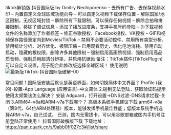 tiktok解锁版,抖音国际版
by Dmitry Nechiporenko
– 去所有广告、去保存视频水印
– 内置自定义全球区域功能向导
– 可以自定义视频下载保存位置
– 解除国家/地区限制，无视区域封锁
– 解除所有下载限制，可以保存任何视频
– 解除合拍和拼接限制，移除了调试信息
– 添加了播放进度条，支持手机号码登陆
– 为下载视频文件的名称添加了作者标签
– 修正谷歌授权、Facebook授权、VK授权
– GIF和视频保存路径重定向到Movies/TikTok
– 禁用不必要活动控件、禁用所有类型分析、禁用统计分析、对齐优化、极限压缩
– 启用观看历史、优化电池消耗、禁用自动启动，隐藏的根权限，删除许多其他限制
– 强制启用高画质视频、强制启用高品质音频、强制启用超清分辨率、并启用抗锯齿
备注：TikTok插件(TikTokPlugin)可以自定义设置，用于配合此修改版选择全球区域！
使用说明
![最新版TikTok-抖音国际版破解-00](https://github.com/user-attachments/assets/dbb82fd5-3604-4f5e-a68f-2545968f2d5f)

常见问题
1.国际版安装后默认是英语界面，如何切换简体中文界面？
Profile (我的)-设置-App Language (应用语言)-中文简体
2.碰到无法登陆，获取验证码提示使用太频繁该怎么解决？
安装 Adguard，打开设置->DNS过滤-DNS请求拦截-关闭
3.ARM64-v8a和ARM-v7a下载哪个？
高版本系统手机建议下载 arm64-v8a （第8代、64位ARM处理器）版本，能够发挥手机最佳性能；低版本系统手机选择ARM-v7a，自己试试。
已测，国内无需拔卡，可以用谷歌邮箱或国内手机号注册登陆正常使用！
抖音国际破解版下载
下载地址：https://pan.quark.cn/s/9abb0ff027c3#/list/share
